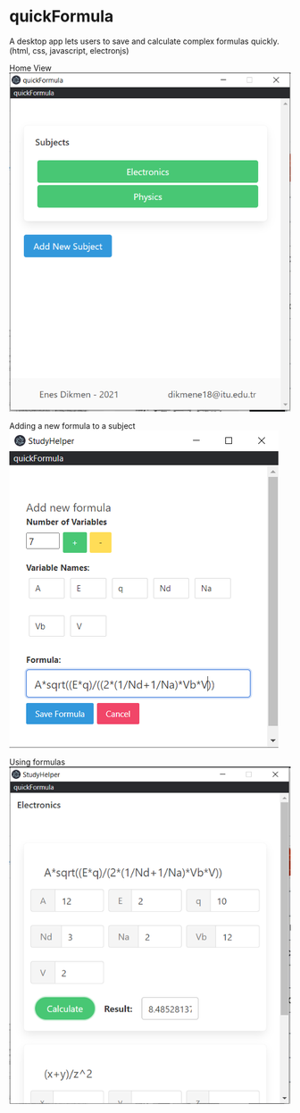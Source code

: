 # quickFormula
A desktop app lets users to save and calculate complex formulas quickly. (html, css, javascript, electronjs)

Home View
![Alt text](screenshots/main.PNG?raw=true "Home View")

Adding a new formula to a subject
![Alt text](screenshots/add_formula.PNG?raw=true "")

Using formulas
![Alt text](screenshots/subject.PNG?raw=true "")

